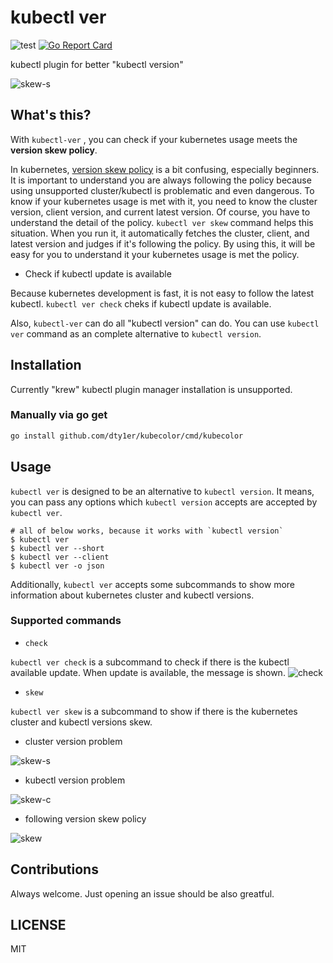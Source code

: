 # kubectl ver

![test](https://github.com/dty1er/kubectl-ver/workflows/test/badge.svg?branch=main)
[![Go Report Card](https://goreportcard.com/badge/github.com/dty1er/kubectl-ver)](https://goreportcard.com/report/github.com/dty1er/kubectl-ver)

kubectl plugin for better "kubectl version"

![skew-s](https://user-images.githubusercontent.com/60682957/105186576-35fce700-5b75-11eb-8e3a-cd4c0fdabff4.png)

## What's this?

With `kubectl-ver` , you can check if your kubernetes usage meets the __version skew policy__.

In kubernetes, [version skew policy](https://kubernetes.io/docs/setup/release/version-skew-policy/) is a bit confusing, especially beginners.
It is important to understand you are always following the policy because using unsupported cluster/kubectl is problematic and even dangerous.
To know if your kubernetes usage is met with it, you need to know the cluster version, client version, and current latest version. Of course, you have to understand the detail of the policy.
`kubectl ver skew` command helps this situation. When you run it, it automatically fetches the cluster, client, and latest version and judges if it's following the policy.
By using this, it will be easy for you to understand it your kubernetes usage is met the policy.

* Check if kubectl update is available

Because kubernetes development is fast, it is not easy to follow the latest kubectl.
`kubectl ver check` cheks if kubectl update is available.


Also, `kubectl-ver` can do all "kubectl version" can do. You can use `kubectl ver` command as an complete alternative to `kubectl version`.

## Installation

Currently "krew" kubectl plugin manager installation is unsupported.

### Manually via go get

```sh
go install github.com/dty1er/kubecolor/cmd/kubecolor
```

## Usage

`kubectl ver` is designed to be an alternative to `kubectl version`.
It means, you can pass any options which `kubectl version` accepts are accepted by `kubectl ver`.

```shell
# all of below works, because it works with `kubectl version`
$ kubectl ver
$ kubectl ver --short
$ kubectl ver --client
$ kubectl ver -o json
```

Additionally, `kubectl ver` accepts some subcommands to show more information about kubernetes cluster and kubectl versions.

### Supported commands

* `check`

`kubectl ver check` is a subcommand to check if there is the kubectl available update.
When update is available, the message is shown.
![check](https://user-images.githubusercontent.com/60682957/105186764-60e73b00-5b75-11eb-86a9-98c55743ea5c.png)

* `skew`

`kubectl ver skew` is a subcommand to show if there is the kubernetes cluster and kubectl versions skew.

* cluster version problem

![skew-s](https://user-images.githubusercontent.com/60682957/105186576-35fce700-5b75-11eb-8e3a-cd4c0fdabff4.png)

* kubectl version problem

![skew-c](https://user-images.githubusercontent.com/60682957/105186580-36957d80-5b75-11eb-8686-44742c0605b9.png)

* following version skew policy

![skew](https://user-images.githubusercontent.com/60682957/105186753-5d53b400-5b75-11eb-9f6c-5149511e3bbf.png)


## Contributions

Always welcome. Just opening an issue should be also greatful.

## LICENSE

MIT

